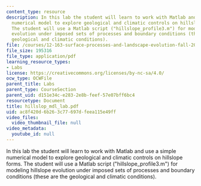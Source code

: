 ```yaml
---
content_type: resource
description: In this lab the student will learn to work with Matlab and use a simple
  numerical model to explore geological and climatic controls on hillslope forms.
  The student will use a Matlab script ("hillslope_profile3.m") for modeling hillslope
  evolution under imposed sets of processes and boundary conditions (these are the
  geological and climatic conditions).
file: /courses/12-163-surface-processes-and-landscape-evolution-fall-2004/ac8f420d6b263c77697dfeea115e49ff_hillslop_mdl_lab.pdf
file_size: 195316
file_type: application/pdf
learning_resource_types:
- Labs
license: https://creativecommons.org/licenses/by-nc-sa/4.0/
ocw_type: OCWFile
parent_title: Labs
parent_type: CourseSection
parent_uid: d151e34c-e283-2e8b-feef-57e07bff6bc4
resourcetype: Document
title: hillslop_mdl_lab.pdf
uid: ac8f420d-6b26-3c77-697d-feea115e49ff
video_files:
  video_thumbnail_file: null
video_metadata:
  youtube_id: null
---
```

In this lab the student will learn to work with Matlab and use a simple numerical model to explore geological and climatic controls on hillslope forms. The student will use a Matlab script ("hillslope_profile3.m") for modeling hillslope evolution under imposed sets of processes and boundary conditions (these are the geological and climatic conditions).